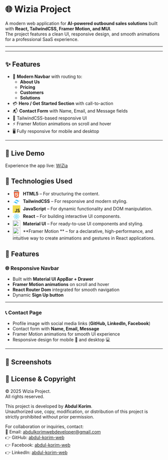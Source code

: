 # 🌐 Wizia Project

A modern web application for **AI-powered outbound sales solutions** built with **React, TailwindCSS, Framer Motion, and MUI**.  
The project features a clean UI, responsive design, and smooth animations for a professional SaaS experience.  

---

---
## ✨ Features
- 🔑 **Modern Navbar** with routing to:
  - **About Us**
  - **Pricing**
  - **Customers**
  - **Solutions**
- 💳 **Hero / Get Started Section** with call-to-action
- 📬 **Contact Form** with Name, Email, and Message fields
- 🎨 TailwindCSS-based responsive UI
- ⚡ Framer Motion animations on scroll and hover
- 🖥️ Fully responsive for mobile and desktop

---
## 🚀 Live Demo

Experience the app live: [WiZia](https://abdul-wizia-react.netlify.app/)

## 🧱 Technologies Used

- <img src="https://raw.githubusercontent.com/github/explore/main/topics/html/html.png" width="24" height="24" style="vertical-align: middle; margin-right: 5px;" /> **HTML5** – For structuring the content.
- <img src="https://raw.githubusercontent.com/github/explore/main/topics/tailwind/tailwind.png" width="24" height="24" style="vertical-align: middle; margin-right: 5px;" /> **TailwindCSS** – For responsive and modern styling.
- <img src="https://raw.githubusercontent.com/github/explore/main/topics/javascript/javascript.png" width="24" height="24" style="vertical-align: middle; margin-right: 5px;" /> **JavaScript** – For dynamic functionality and DOM manipulation.
- <img src="https://raw.githubusercontent.com/github/explore/main/topics/react/react.png" width="24" height="24" style="vertical-align: middle; margin-right: 5px;" /> **React** – For building interactive UI components.
- <img src="https://v1.mui.com/static/images/material-ui-logo.svg" width="24" height="24" style="vertical-align: middle; margin-right: 5px;" /> **Material UI** – For ready-to-use UI components and styling.
- <img src="https://cdn.dribbble.com/userupload/28046663/file/still-879bd5f88faa2c210d4013090939ae0e.png" width="24" height="24" style="vertical-align: middle; margin-right: 5px;" /> **Framer Motion
** – for a declarative, high-performance, and intuitive way to create animations and gestures in React applications.



## 🔧 Features

### 🌐 Responsive Navbar
- Built with **Material UI AppBar + Drawer**
- **Framer Motion animations** on scroll and hover
- **React Router Dom** integrated for smooth navigation
- Dynamic **Sign Up button**

---

### 📞 Contact Page
- Profile image with social media links (**GitHub, LinkedIn, Facebook**)
- Contact form with **Name, Email, Message**
- Framer Motion animations for smooth UI experience
- Responsive design for mobile 📱 and desktop 💻

---
## 📸 Screenshots



## 📜 License & Copyright

© 2025 Wizia Project.  
All rights reserved.  

This project is developed by **Abdul Korim**.  
Unauthorized use, copy, modification, or distribution of this project is strictly prohibited without prior permission.  

For collaboration or inquiries, contact:  
📧 Email: abdulkorimwebdeveloper@gmail.com <br> 
👉 GitHub: [abdul-korim-web](https://github.com/abdul-korim-web) <br>
👉 Facebook: [abdul-korim-web](https://www.facebook.com/abdulkorimweb) <br>
👉 LinkedIn: [abdul-korim-web](https://www.linkedin.com/in/abdul-korim-web/) <br>
